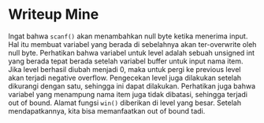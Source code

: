 # Writeup Mine
Ingat bahwa `scanf()` akan menambahkan null byte ketika menerima input. Hal itu membuat variabel yang berada di sebelahnya akan ter-overwrite oleh null byte. Perhatikan bahwa variabel untuk level adalah sebuah unsigned int yang berada tepat berada setelah variabel buffer untuk input nama item. Jika level berhasil diubah menjadi 0, maka untuk pergi ke previous level akan terjadi negative overflow. Pengecekan level juga dilakukan setelah dikurangi dengan satu, sehingga ini dapat dilakukan. Perhatikan juga bahwa variabel yang menampung nama item juga tidak dibatasi, sehingga terjadi out of bound. Alamat fungsi `win()` diberikan di level yang besar. Setelah mendapatkannya, kita bisa memanfaatkan out of bound tadi.